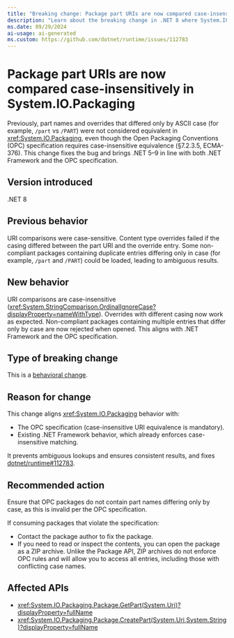 ```yaml
---
title: "Breaking change: Package part URIs are now compared case-insensitively in System.IO.Packaging"
description: "Learn about the breaking change in .NET 8 where System.IO.Packaging now compares package part URIs case-insensitively to align with the OPC specification."
ms.date: 09/29/2024
ai-usage: ai-generated
ms.custom: https://github.com/dotnet/runtime/issues/112783
---
```


# Package part URIs are now compared case-insensitively in System.IO.Packaging

Previously, part names and overrides that differed only by ASCII case (for example, `/part` vs `/PART`) were not considered equivalent in <xref:System.IO.Packaging>, even though the Open Packaging Conventions (OPC) specification requires case-insensitive equivalence (§7.2.3.5, ECMA-376). This change fixes the bug and brings .NET 5–9 in line with both .NET Framework and the OPC specification.

## Version introduced

.NET 8

## Previous behavior

URI comparisons were case-sensitive.
Content type overrides failed if the casing differed between the part URI and the override entry.
Some non-compliant packages containing duplicate entries differing only in case (for example, `/part` and `/PART`) could be loaded, leading to ambiguous results.

## New behavior

URI comparisons are case-insensitive (<xref:System.StringComparison.OrdinalIgnoreCase?displayProperty=nameWithType>).
Overrides with different casing now work as expected.
Non-compliant packages containing multiple entries that differ only by case are now rejected when opened. This aligns with .NET Framework and the OPC specification.

## Type of breaking change

This is a [behavioral change](../../categories.md#behavioral-change).

## Reason for change

This change aligns <xref:System.IO.Packaging> behavior with:

- The OPC specification (case-insensitive URI equivalence is mandatory).
- Existing .NET Framework behavior, which already enforces case-insensitive matching.

It prevents ambiguous lookups and ensures consistent results, and fixes [dotnet/runtime#112783](https://github.com/dotnet/runtime/issues/112783).

## Recommended action

Ensure that OPC packages do not contain part names differing only by case, as this is invalid per the OPC specification.

If consuming packages that violate the specification:

- Contact the package author to fix the package.
- If you need to read or inspect the contents, you can open the package as a ZIP archive. Unlike the Package API, ZIP archives do not enforce OPC rules and will allow you to access all entries, including those with conflicting case names.

## Affected APIs

- <xref:System.IO.Packaging.Package.GetPart(System.Uri)?displayProperty=fullName>
- <xref:System.IO.Packaging.Package.CreatePart(System.Uri,System.String)?displayProperty=fullName>
